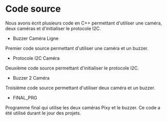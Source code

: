 # Code source
Nous avons écrit plusieurs code en C++ permettant d'utiliser
une caméra, deux caméras et d'initialiser le protocole I2C. 

-   Buzzer Caméra Ligne 

Premier code source permettant d'utiliser une caméra et un buzzer.

-   Protocole I2C Caméra

Deuxième code source permettant d'initialiser le protocole I2C.

-   Buzzer 2 Caméra

Troisième code source permettant d'utiliser deux caméra et un buzzer.

-   FINAL_PRG

Programme final qui utilise les deux caméras Pixy et le buzzer. Ce code 
a été utilisé durant le jour des projets.